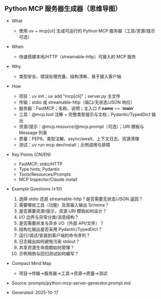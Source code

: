 ## Python MCP 服务器生成器（思维导图）

- What
  - 使用 uv + mcp[cli] 生成可运行的 Python MCP 服务器（工具/资源/提示可选）
- When
  - 快速搭建本地/HTTP（streamable-http）可接入的 MCP 服务
- Why
  - 类型安全、错误处理完备、结构清晰、易于接入客户端
- How
  - 项目：uv init；uv add "mcp[cli]"；server.py 主文件
  - 传输：stdio 或 streamable-http（端口/无状态/JSON 响应）
  - 服务器：FastMCP；名称、说明；主入口 if __name__ == '__main__'
  - 工具：@mcp.tool 注解 + 完整类型提示与文档；Pydantic/TypedDict 输出
  - 资源/提示：@mcp.resource/@mcp.prompt（可选）；URI 模板与 Message 列表
  - 质量：PEP8、类型注解、async/await、上下文日志、资源清理
  - 测试：uv run mcp dev/install；示例调用与排障

- Key Points (CN/EN)
  - FastMCP; stdio/HTTP
  - Type hints; Pydantic
  - Tools/Resources/Prompts
  - MCP Inspector/Claude install

- Example Questions (≥10)
  1) 选择 stdio 还是 streamable-http？是否需要无状态/JSON 返回？
  2) 需要哪些工具（功能）及其输入输出 Schema？
  3) 是否需要资源/提示，资源 URI 模板如何设计？
  4) I/O 边界与异常分类/消息结构？
  5) 是否需要并发与异步 I/O（外部 API/文件）？
  6) 结构化输出是否采用 Pydantic/TypedDict？
  7) 运行/调试/安装到客户端的命令序列？
  8) 日志输出如何避免污染 stdout？
  9) 共享资源生命周期如何管理？
  10) 示例用例与回归测试如何编写？

- Compact Mind Map
  - 项目→传输→服务器→工具→资源→质量→测试

- Source: prompts/python-mcp-server-generator.prompt.md
- Generated: 2025-10-17
